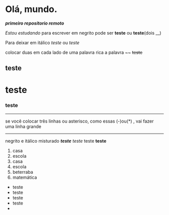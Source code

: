 # Olá, mundo.
 _**primeiro repositorio remoto**_
 
*Estou estudando*
para escrever em negrito pode ser **teste** ou __teste__(dois __)

Para deixar em itálico *teste* ou _teste_

colocar duas em cada lado de uma palavra rica a palavra ~~    ~~teste~~

## teste

# teste

### teste
---
se você colocar três linhas ou asterisco, como essas (-)ou(*) , vai fazer uma linha grande 
***
negrito e itálico misturado __*teste*__ *teste* teste **teste**
1. casa
2. escola
 3. casa
 4. escola
5. beterraba
6. matemática

* teste
* teste
* teste
 *  teste
*  

